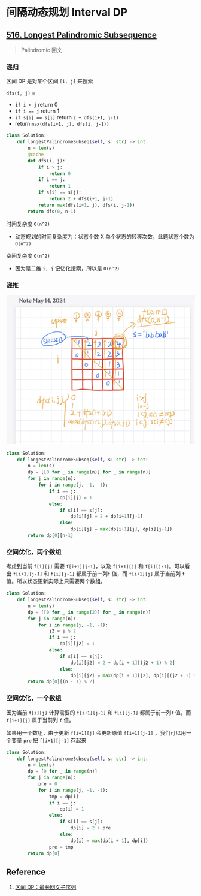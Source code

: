 

# 间隔动态规划 Interval DP

## [516. Longest Palindromic Subsequence](https://leetcode.cn/problems/longest-palindromic-subsequence/)

> Palindromic 回文

### 递归

区间 DP 是对某个区间 `[i, j]` 来搜索

`dfs(i, j)` =

- `if i > j` return 0
- `if i == j` return 1
- `if s[i] == s[j]` return `2 + dfs(i+1, j-1)`
- return `max(dfs(i+1, j), dfs(i, j-1))`

```python
class Solution:
    def longestPalindromeSubseq(self, s: str) -> int:
        n = len(s)
        @cache
        def dfs(i, j):
            if i > j:
                return 0
            if i == j: 
                return 1
            if s[i] == s[j]:
                return 2 + dfs(i+1, j-1)
            return max(dfs(i+1, j), dfs(i, j-1))
        return dfs(0, n-1)
```

时间复杂度 `O(n^2)`

- 动态规划的时间复杂度为：状态个数 X 单个状态的转移次数，此题状态个数为 `O(n^2)` 

空间复杂度 `O(n^2)`

- 因为是二维 `i, j` 记忆化搜索，所以是 `O(n^2)`

### 递推

![image-20240514014316409](./240512-dp-interval.assets/image-20240514014316409.png)

```python
class Solution:
    def longestPalindromeSubseq(self, s: str) -> int:
        n = len(s)
        dp = [[0 for _ in range(n)] for _ in range(n)]
        for j in range(n):
            for i in range(j, -1, -1):
                if i == j:
                    dp[i][j] = 1
                else: 
                    if s[i] == s[j]:
                        dp[i][j] = 2 + dp[i+1][j-1]
                    else:
                        dp[i][j] = max(dp[i+1][j], dp[i][j-1])
        return dp[0][n-1]
```

### 空间优化，两个数组

考虑到当前 `f[i][j]` 需要 `f[i+1][j-1]`，以及 `f[i+1][j]` 和 `f[i][j-1]`。可以看出  `f[i+1][j-1]` 和  `f[i][j-1]` 都属于前一列`f` 值，而  `f[i+1][j]` 属于当前列 `f` 值。所以状态更新实际上只需要两个数组。

```python
class Solution:
    def longestPalindromeSubseq(self, s: str) -> int:
        n = len(s)
        dp = [[0 for _ in range(2)] for _ in range(n)]
        for j in range(n):
            for i in range(j, -1, -1):
                j2 = j % 2
                if i == j:
                    dp[i][j2] = 1
                else:
                    if s[i] == s[j]:
                        dp[i][j2] = 2 + dp[i + 1][(j2 + 1) % 2]
                    else:
                        dp[i][j2] = max(dp[i + 1][j2], dp[i][(j2 + 1) % 2])
        return dp[0][(n - 1) % 2]
```

### 空间优化，一个数组

因为当前 `f[i][j]` 计算需要的  `f[i+1][j-1]` 和  `f[i][j-1]` 都属于前一列`f` 值，而  `f[i+1][j]` 属于当前列 `f` 值。

如果用一个数组，由于更新  `f[i+1][j]`  会更新原值  `f[i+1][j-1]` ，我们可以用一个变量 `pre` 把 `f[i+1][j-1]` 存起来

```python
class Solution:
    def longestPalindromeSubseq(self, s: str) -> int:
        n = len(s)
        dp = [0 for _ in range(n)]
        for j in range(n):
            pre = 0
            for i in range(j, -1, -1):
                tmp = dp[i]
                if i == j:
                    dp[i] = 1
                else:
                    if s[i] == s[j]:
                        dp[i] = 2 + pre
                    else:
                        dp[i] = max(dp[i + 1], dp[i])
                pre = tmp
        return dp[0]
```

## Reference

1. [区间 DP：最长回文子序列](https://www.bilibili.com/video/BV1Gs4y1E7EU/?share_source=copy_web&vd_source=5d4accef9045e3ed4e08bbb7a80f3c70)
